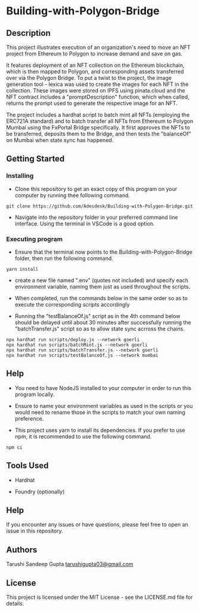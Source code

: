 # Building-with-Polygon-Bridge

## Description
This project illustrates execution of an organization's need to move an NFT project from Ethereum to Polygon to increase demand and save on gas.

It features deployment of an NFT collection on the Ethereum blockchain, which is then mapped to Polygon, and corresponding assets transferred over via the Polygon Bridge. To put a twist to the project, the image generation tool - lexica was used to create the images for each NFT in the collection. These images were stored on IPFS using pinata.cloud and the NFT contract includes a "promptDescription" function, which when called, returns the prompt used to generate the respective image for an NFT.

The project includes a hardhat script to batch mint all NFTs (employing the ERC721A standard) and to batch transfer all NFTs from Ethereum to Polygon Mumbai using the FxPortal Bridge specifically. It first approves the NFTs to be transferred, deposits them to the Bridge, and then tests the "balanceOf" on Mumbai when state sync has happened.

## Getting Started
### Installing

* Clone this repository to get an exact copy of this program on your computer by running thee following command.
```
git clone https://github.com/Adesdesk/Building-with-Polygon-Bridge.git
```

* Navigate into the repository folder in your preferred command line interface. Using the terminal in VSCode is a good option.

### Executing program

* Ensure that the terminal now points to the Building-with-Polygon-Bridge folder, then run the following command.
```
yarn install
```
* create a new file named ".env" (quotes not included) and specify each environment variable, naming them just as used throughout the scripts.

* When completed, run the commands below in the same order so as to execute the corresponding scripts accordingly

* Running the "testBalanceOf.js" script as in the 4th command below should be delayed until about 30 minutes after successfully running the "batchTransfer.js" script so as to allow state sync acrross the chains.
```
npx hardhat run scripts/deploy.js --network goerli
npx hardhat run scripts/batchMint.js --network goerli
npx hardhat run scripts/batchTransfer.js --network goerli
npx hardhat run scripts/testBalanceOf.js --network mumbai
```

## Help

* You need to have NodeJS installed to your computer in order to run this program locally.

* Ensure to name your environment variables as used in the scripts or you would need to rename those in the scripts to match your own naming preference.

* This project uses yarn to install its dependencies. If you prefer to use npm, it is recommended to use the following command.
```
npm ci
```

## Tools Used

* Hardhat

* Foundry (optionally)
## Help

If you encounter any issues or have questions, please feel free to open an issue in this repository.

## Authors

Tarushi Sandeep Gupta
tarushigupta03@gmail.com

## License

This project is licensed under the MIT License - see the LICENSE.md file for details.